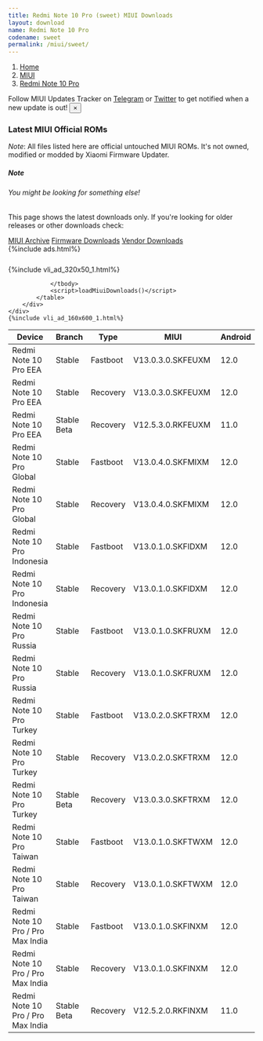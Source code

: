 ```yaml
---
title: Redmi Note 10 Pro (sweet) MIUI Downloads
layout: download
name: Redmi Note 10 Pro
codename: sweet
permalink: /miui/sweet/
---
```

<nav aria-label="breadcrumb">
    <ol class="breadcrumb">
        <li class="breadcrumb-item"><a href="/">Home</a></li>
        <li class="breadcrumb-item"><a href="/miui/">MIUI</a></li>
        <li class="breadcrumb-item active" aria-current="page"><a href="/miui/sweet/">Redmi Note 10 Pro</a></li>
    </ol>
</nav>
<div class="alert alert-primary alert-dismissible fade show" role="alert">
    Follow MIUI Updates Tracker on <a href="https://t.me/MIUIUpdatesTracker" class="alert-link">Telegram</a>
     or <a href="https://twitter.com/MiFwUpdater" class="alert-link">Twitter</a> to get notified when a new update is out!
    <button type="button" class="close" data-dismiss="alert" aria-label="Close">
        <span aria-hidden="true">&times;</span>
    </button>
</div>

### Latest MIUI Official ROMs
*Note*: All files listed here are official untouched MIUI ROMs. It's not owned, modified or modded by Xiaomi Firmware Updater.
<div class="card">
  <div class="card-body">
    <h5 class="card-title">Note</h5>
    <h6 class="card-subtitle mb-2 text-muted">You might be looking for something else!</h6>
    <p class="card-text">This page shows the latest downloads only.
     If you're looking for older releases or other downloads check:</p>
    <a href="/archive/miui/sweet/" class="card-link">MIUI Archive</a>
    <a href="/firmware/sweet/" class="card-link">Firmware Downloads</a>
    <a href="/vendor/sweet/" class="card-link">Vendor Downloads</a>
  </div>
</div>
{%include ads.html%}
<div class="row justify-content-center">
    <div class="col-10">
        <div class="table-responsive-md" style="margin-top: 25px;">
            {%include vli_ad_320x50_1.html%}
            <table id="miui" class="display dt-responsive nowrap compact table table-striped table-hover table-sm">
                <thead class="thead-dark">
                    <tr>
                        <th data-ref="device">Device</th>
                        <th data-ref="branch">Branch</th>
                        <th data-ref="type">Type</th>
                        <th data-ref="miui">MIUI</th>
                        <th data-ref="android">Android</th>
                        <th data-ref="size">Size</th>
                        <th data-ref="size">Date</th>
                        <th data-ref="link">Link</th>
                    </tr>
                </thead>
                <tbody>
                <tr><td>Redmi Note 10 Pro EEA</td><td>Stable</td><td>Fastboot</td><td>V13.0.3.0.SKFEUXM</td><td>12.0</td><td>5.9 GB</td><td>2022-01-25</td><td><a href="/miui/sweet/stable/V13.0.3.0.SKFEUXM/">Download</a></td></tr>
<tr><td>Redmi Note 10 Pro EEA</td><td>Stable</td><td>Recovery</td><td>V13.0.3.0.SKFEUXM</td><td>12.0</td><td>3.3 GB</td><td>2022-01-29</td><td><a href="/miui/sweet/stable/V13.0.3.0.SKFEUXM/">Download</a></td></tr>
<tr><td>Redmi Note 10 Pro EEA</td><td>Stable Beta</td><td>Recovery</td><td>V12.5.3.0.RKFEUXM</td><td>11.0</td><td>3.1 GB</td><td>2021-06-30</td><td><a href="/miui/sweet/stable beta/V12.5.3.0.RKFEUXM/">Download</a></td></tr>
<tr><td>Redmi Note 10 Pro Global</td><td>Stable</td><td>Fastboot</td><td>V13.0.4.0.SKFMIXM</td><td>12.0</td><td>5.7 GB</td><td>2022-02-15</td><td><a href="/miui/sweet/stable/V13.0.4.0.SKFMIXM/">Download</a></td></tr>
<tr><td>Redmi Note 10 Pro Global</td><td>Stable</td><td>Recovery</td><td>V13.0.4.0.SKFMIXM</td><td>12.0</td><td>3.3 GB</td><td>2022-02-19</td><td><a href="/miui/sweet/stable/V13.0.4.0.SKFMIXM/">Download</a></td></tr>
<tr><td>Redmi Note 10 Pro Indonesia</td><td>Stable</td><td>Fastboot</td><td>V13.0.1.0.SKFIDXM</td><td>12.0</td><td>4.9 GB</td><td>2022-02-19</td><td><a href="/miui/sweet/stable/V13.0.1.0.SKFIDXM/">Download</a></td></tr>
<tr><td>Redmi Note 10 Pro Indonesia</td><td>Stable</td><td>Recovery</td><td>V13.0.1.0.SKFIDXM</td><td>12.0</td><td>3.3 GB</td><td>2022-02-28</td><td><a href="/miui/sweet/stable/V13.0.1.0.SKFIDXM/">Download</a></td></tr>
<tr><td>Redmi Note 10 Pro Russia</td><td>Stable</td><td>Fastboot</td><td>V13.0.1.0.SKFRUXM</td><td>12.0</td><td>5.3 GB</td><td>2022-03-02</td><td><a href="/miui/sweet/stable/V13.0.1.0.SKFRUXM/">Download</a></td></tr>
<tr><td>Redmi Note 10 Pro Russia</td><td>Stable</td><td>Recovery</td><td>V13.0.1.0.SKFRUXM</td><td>12.0</td><td>3.4 GB</td><td>2022-03-10</td><td><a href="/miui/sweet/stable/V13.0.1.0.SKFRUXM/">Download</a></td></tr>
<tr><td>Redmi Note 10 Pro Turkey</td><td>Stable</td><td>Fastboot</td><td>V13.0.2.0.SKFTRXM</td><td>12.0</td><td>4.9 GB</td><td>2022-03-15</td><td><a href="/miui/sweet/stable/V13.0.2.0.SKFTRXM/">Download</a></td></tr>
<tr><td>Redmi Note 10 Pro Turkey</td><td>Stable</td><td>Recovery</td><td>V13.0.2.0.SKFTRXM</td><td>12.0</td><td>3.4 GB</td><td>2022-03-19</td><td><a href="/miui/sweet/stable/V13.0.2.0.SKFTRXM/">Download</a></td></tr>
<tr><td>Redmi Note 10 Pro Turkey</td><td>Stable Beta</td><td>Recovery</td><td>V13.0.3.0.SKFTRXM</td><td>12.0</td><td>3.3 GB</td><td>2022-04-01</td><td><a href="/miui/sweet/stable beta/V13.0.3.0.SKFTRXM/">Download</a></td></tr>
<tr><td>Redmi Note 10 Pro Taiwan</td><td>Stable</td><td>Fastboot</td><td>V13.0.1.0.SKFTWXM</td><td>12.0</td><td>4.4 GB</td><td>2022-02-18</td><td><a href="/miui/sweet/stable/V13.0.1.0.SKFTWXM/">Download</a></td></tr>
<tr><td>Redmi Note 10 Pro Taiwan</td><td>Stable</td><td>Recovery</td><td>V13.0.1.0.SKFTWXM</td><td>12.0</td><td>3.2 GB</td><td>2022-02-26</td><td><a href="/miui/sweet/stable/V13.0.1.0.SKFTWXM/">Download</a></td></tr>
<tr><td>Redmi Note 10 Pro / Pro Max India</td><td>Stable</td><td>Fastboot</td><td>V13.0.1.0.SKFINXM</td><td>12.0</td><td>3.8 GB</td><td>2022-03-02</td><td><a href="/miui/sweetin/stable/V13.0.1.0.SKFINXM/">Download</a></td></tr>
<tr><td>Redmi Note 10 Pro / Pro Max India</td><td>Stable</td><td>Recovery</td><td>V13.0.1.0.SKFINXM</td><td>12.0</td><td>3.2 GB</td><td>2022-03-10</td><td><a href="/miui/sweetin/stable/V13.0.1.0.SKFINXM/">Download</a></td></tr>
<tr><td>Redmi Note 10 Pro / Pro Max India</td><td>Stable Beta</td><td>Recovery</td><td>V12.5.2.0.RKFINXM</td><td>11.0</td><td>2.9 GB</td><td>2021-05-26</td><td><a href="/miui/sweetin/stable beta/V12.5.2.0.RKFINXM/">Download</a></td></tr>

                </tbody>
                <script>loadMiuiDownloads()</script>
            </table>
        </div>
    </div>
    {%include vli_ad_160x600_1.html%}
</div>
